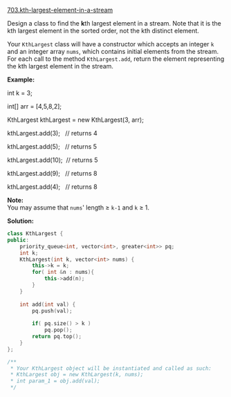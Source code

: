 [703.kth-largest-element-in-a-stream](https://leetcode.com/problems/kth-largest-element-in-a-stream/)  

Design a class to find the **k**th largest element in a stream. Note that it is the kth largest element in the sorted order, not the kth distinct element.

Your `KthLargest` class will have a constructor which accepts an integer `k` and an integer array `nums`, which contains initial elements from the stream. For each call to the method `KthLargest.add`, return the element representing the kth largest element in the stream.

**Example:**

  
int k = 3;
  
int\[\] arr = \[4,5,8,2\];
  
KthLargest kthLargest = new KthLargest(3, arr);
  
kthLargest.add(3);   // returns 4
  
kthLargest.add(5);   // returns 5
  
kthLargest.add(10);  // returns 5
  
kthLargest.add(9);   // returns 8
  
kthLargest.add(4);   // returns 8
  

**Note:**  
You may assume that `nums`' length ≥ `k-1` and `k` ≥ 1.  



**Solution:**  

```cpp
class KthLargest {
public:
    priority_queue<int, vector<int>, greater<int>> pq;
    int k;
    KthLargest(int k, vector<int> nums) {
        this->k = k;
        for( int &n : nums){
            this->add(n);
        }
    }
    
    int add(int val) {
        pq.push(val);
        
        if( pq.size() > k )
            pq.pop();
        return pq.top();
    }
};

/**
 * Your KthLargest object will be instantiated and called as such:
 * KthLargest obj = new KthLargest(k, nums);
 * int param_1 = obj.add(val);
 */
```
      